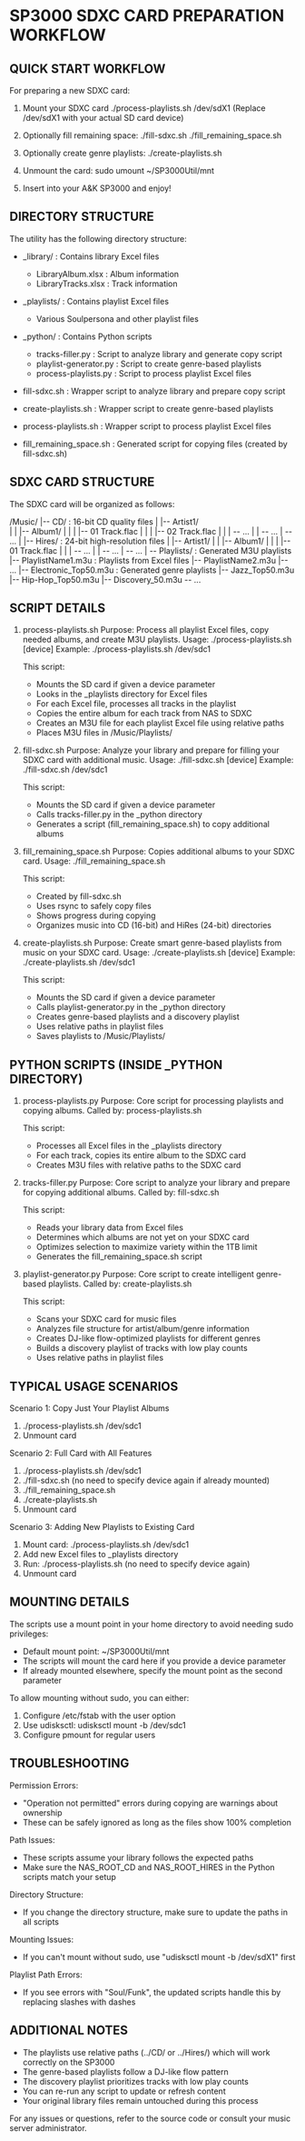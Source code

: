 SP3000 SDXC CARD PREPARATION WORKFLOW
====================================

QUICK START WORKFLOW
--------------------

For preparing a new SDXC card:

1. Mount your SDXC card
   ./process-playlists.sh /dev/sdX1
   (Replace /dev/sdX1 with your actual SD card device)

2. Optionally fill remaining space:
   ./fill-sdxc.sh
   ./fill_remaining_space.sh

3. Optionally create genre playlists:
   ./create-playlists.sh

4. Unmount the card:
   sudo umount ~/SP3000Util/mnt

5. Insert into your A&K SP3000 and enjoy!


DIRECTORY STRUCTURE
------------------

The utility has the following directory structure:

- _library/          : Contains library Excel files
  - LibraryAlbum.xlsx  : Album information
  - LibraryTracks.xlsx : Track information

- _playlists/        : Contains playlist Excel files
  - Various Soulpersona and other playlist files

- _python/           : Contains Python scripts
  - tracks-filler.py        : Script to analyze library and generate copy script
  - playlist-generator.py   : Script to create genre-based playlists
  - process-playlists.py    : Script to process playlist Excel files

- fill-sdxc.sh           : Wrapper script to analyze library and prepare copy script
- create-playlists.sh    : Wrapper script to create genre-based playlists
- process-playlists.sh   : Wrapper script to process playlist Excel files
- fill_remaining_space.sh : Generated script for copying files (created by fill-sdxc.sh)


SDXC CARD STRUCTURE
------------------

The SDXC card will be organized as follows:

/Music/
|-- CD/            : 16-bit CD quality files
|   |-- Artist1/    
|   |   |-- Album1/
|   |   |   |-- 01 Track.flac
|   |   |   |-- 02 Track.flac
|   |   |   \-- ...
|   |   \-- ...
|   \-- ...
|
|-- Hires/         : 24-bit high-resolution files
|   |-- Artist1/
|   |   |-- Album1/
|   |   |   |-- 01 Track.flac
|   |   |   \-- ...
|   |   \-- ...
|   \-- ...
|
\-- Playlists/     : Generated M3U playlists
    |-- PlaylistName1.m3u   : Playlists from Excel files
    |-- PlaylistName2.m3u
    |-- ...
    |-- Electronic_Top50.m3u : Generated genre playlists
    |-- Jazz_Top50.m3u
    |-- Hip-Hop_Top50.m3u
    |-- Discovery_50.m3u
    \-- ...


SCRIPT DETAILS
-------------

1. process-playlists.sh
   Purpose: Process all playlist Excel files, copy needed albums, and create M3U playlists.
   Usage: ./process-playlists.sh [device]
   Example: ./process-playlists.sh /dev/sdc1
   
   This script:
   - Mounts the SD card if given a device parameter
   - Looks in the _playlists directory for Excel files
   - For each Excel file, processes all tracks in the playlist
   - Copies the entire album for each track from NAS to SDXC
   - Creates an M3U file for each playlist Excel file using relative paths
   - Places M3U files in /Music/Playlists/

2. fill-sdxc.sh
   Purpose: Analyze your library and prepare for filling your SDXC card with additional music.
   Usage: ./fill-sdxc.sh [device]
   Example: ./fill-sdxc.sh /dev/sdc1
   
   This script:
   - Mounts the SD card if given a device parameter
   - Calls tracks-filler.py in the _python directory
   - Generates a script (fill_remaining_space.sh) to copy additional albums

3. fill_remaining_space.sh
   Purpose: Copies additional albums to your SDXC card.
   Usage: ./fill_remaining_space.sh
   
   This script:
   - Created by fill-sdxc.sh
   - Uses rsync to safely copy files
   - Shows progress during copying
   - Organizes music into CD (16-bit) and HiRes (24-bit) directories

4. create-playlists.sh
   Purpose: Create smart genre-based playlists from music on your SDXC card.
   Usage: ./create-playlists.sh [device]
   Example: ./create-playlists.sh /dev/sdc1
   
   This script:
   - Mounts the SD card if given a device parameter
   - Calls playlist-generator.py in the _python directory
   - Creates genre-based playlists and a discovery playlist
   - Uses relative paths in playlist files
   - Saves playlists to /Music/Playlists/


PYTHON SCRIPTS (INSIDE _PYTHON DIRECTORY)
---------------------------------------

1. process-playlists.py
   Purpose: Core script for processing playlists and copying albums.
   Called by: process-playlists.sh
   
   This script:
   - Processes all Excel files in the _playlists directory
   - For each track, copies its entire album to the SDXC card
   - Creates M3U files with relative paths to the SDXC card

2. tracks-filler.py
   Purpose: Core script to analyze your library and prepare for copying additional albums.
   Called by: fill-sdxc.sh
   
   This script:
   - Reads your library data from Excel files
   - Determines which albums are not yet on your SDXC card
   - Optimizes selection to maximize variety within the 1TB limit
   - Generates the fill_remaining_space.sh script

3. playlist-generator.py
   Purpose: Core script to create intelligent genre-based playlists.
   Called by: create-playlists.sh
   
   This script:
   - Scans your SDXC card for music files
   - Analyzes file structure for artist/album/genre information
   - Creates DJ-like flow-optimized playlists for different genres
   - Builds a discovery playlist of tracks with low play counts
   - Uses relative paths in playlist files


TYPICAL USAGE SCENARIOS
---------------------

Scenario 1: Copy Just Your Playlist Albums
1. ./process-playlists.sh /dev/sdc1
2. Unmount card

Scenario 2: Full Card with All Features
1. ./process-playlists.sh /dev/sdc1
2. ./fill-sdxc.sh  (no need to specify device again if already mounted)
3. ./fill_remaining_space.sh
4. ./create-playlists.sh
5. Unmount card

Scenario 3: Adding New Playlists to Existing Card
1. Mount card: ./process-playlists.sh /dev/sdc1
2. Add new Excel files to _playlists directory
3. Run: ./process-playlists.sh (no need to specify device again)
4. Unmount card


MOUNTING DETAILS
--------------

The scripts use a mount point in your home directory to avoid needing sudo privileges:
- Default mount point: ~/SP3000Util/mnt
- The scripts will mount the card here if you provide a device parameter
- If already mounted elsewhere, specify the mount point as the second parameter

To allow mounting without sudo, you can either:
1. Configure /etc/fstab with the user option
2. Use udisksctl: udisksctl mount -b /dev/sdc1
3. Configure pmount for regular users


TROUBLESHOOTING
--------------

Permission Errors:
- "Operation not permitted" errors during copying are warnings about ownership
- These can be safely ignored as long as the files show 100% completion

Path Issues:
- These scripts assume your library follows the expected paths
- Make sure the NAS_ROOT_CD and NAS_ROOT_HIRES in the Python scripts match your setup

Directory Structure:
- If you change the directory structure, make sure to update the paths in all scripts

Mounting Issues:
- If you can't mount without sudo, use "udisksctl mount -b /dev/sdX1" first

Playlist Path Errors:
- If you see errors with "Soul/Funk", the updated scripts handle this by replacing slashes with dashes


ADDITIONAL NOTES
--------------

- The playlists use relative paths (../CD/ or ../Hires/) which will work correctly on the SP3000
- The genre-based playlists follow a DJ-like flow pattern
- The discovery playlist prioritizes tracks with low play counts
- You can re-run any script to update or refresh content
- Your original library files remain untouched during this process

For any issues or questions, refer to the source code or consult your music server administrator.
